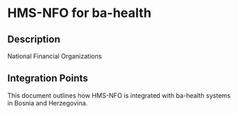 # HMS-NFO for ba-health

## Description

National Financial Organizations

## Integration Points

This document outlines how HMS-NFO is integrated with ba-health systems in Bosnia and Herzegovina.

